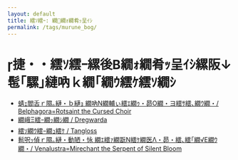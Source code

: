 ```yaml
---
layout: default
title: 繧ｿ繧ｰ: 繝繝ｫ繝肴ｯ呈ｲｼ
permalink: /tags/murune_bog/
---
```

# 捷・・繧ｿ繧ｰ縲後Β繝ｫ繝肴ｯ呈ｲｼ縲阪↓髢｢騾｣縺吶ｋ繝｢繝ｳ繧ｹ繧ｿ繝ｼ

- [蜻ｪ閻舌ｒ隰｡縺・ｂ縺ｮ 繝吶Ν繝輔ぃ繧ｴ繝ｩ・昴Ο繝・ヨ繧ｻ繧､繝ｳ繝・/ Belphagora=Rotsaint the Cursed Choir](/monsterdex/monster/Belphagora=Rotsaint.html)
- [繝峨Ξ繧ｰ繝ｯ繝ｼ繝 / Dregwarda](/monsterdex/monster/Dregwarda.html)
- [繧ｿ繝ｳ繧ｰ繝ｭ繧ｹ / Tangloss](/monsterdex/monster/Tangloss.html)
- [髱呎ｯ偵ｒ隰｡縺・動陋・怺 繝ｴ繧ｧ繝翫Ν繧ｹ繝医Λ・昴・繧､繧｢繝√Ε繝ｳ繝・/ Venalustra=Mirechant the Serpent of Silent Bloom](/monsterdex/monster/Venalustra=Mirechant.html)
